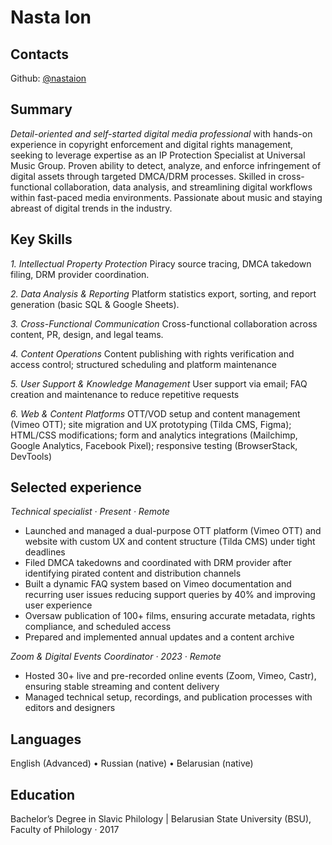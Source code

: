 # Nasta Ion

## Contacts
Github: [@nastaion](http://github.com/nastaion/)

## Summary 

_Detail-oriented and self-started digital media professional_ with hands-on experience in copyright enforcement and digital rights management, seeking to leverage expertise as an IP Protection Specialist at Universal Music Group. Proven ability to detect, analyze, and enforce infringement of digital assets through targeted DMCA/DRM processes. Skilled in cross-functional collaboration, data analysis, and streamlining digital workflows within fast-paced media environments. Passionate about music and staying abreast of digital trends in the industry.

## Key Skills
_1. Intellectual Property Protection_
Piracy source tracing, DMCA takedown filing, DRM provider coordination.

_2. Data Analysis & Reporting_
Platform statistics export, sorting, and report generation (basic SQL & Google Sheets).

_3. Cross-Functional Communication_
Cross-functional collaboration across content, PR, design, and legal teams.

_4. Content Operations_
Сontent publishing with rights verification and access control; structured scheduling and platform maintenance

_5. User Support & Knowledge Management_
User support via email; FAQ creation and maintenance to reduce repetitive requests

_6. Web & Content Platforms_
OTT/VOD setup and content management (Vimeo OTT); site migration and UX prototyping (Tilda CMS, Figma); HTML/CSS modifications; form and analytics integrations (Mailchimp, Google Analytics, Facebook Pixel); responsive testing (BrowserStack, DevTools)

## Selected experience

_Technical specialist · Present · Remote_
+ Launched and managed a dual-purpose OTT platform (Vimeo OTT) and website with custom UX and content structure (Tilda CMS) under tight deadlines
+ Filed DMCA takedowns and coordinated with DRM provider after identifying pirated content and distribution channels
+ Built a dynamic FAQ system based on Vimeo documentation and recurring user issues reducing support queries by 40% and improving user experience
+ Oversaw publication of 100+ films, ensuring accurate metadata, rights compliance, and scheduled access
+ Prepared and implemented annual updates and a content archive

_Zoom & Digital Events Coordinator · 2023 · Remote_
+ Hosted 30+ live and pre-recorded online events (Zoom, Vimeo, Castr), ensuring stable streaming and content delivery
+ Managed technical setup, recordings, and publication processes with editors and designers

## Languages
English (Advanced) • Russian (native) • Belarusian (native) 

## Education
Bachelor’s Degree in Slavic Philology | Belarusian State University (BSU), Faculty of Philology · 2017
